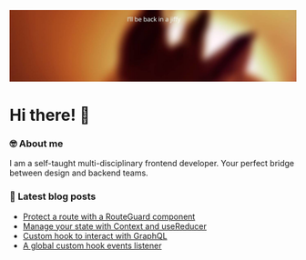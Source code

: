 ![Banner](https://github.com/tonycaputome/tonycaputome/blob/main/cover.jpg)

# Hi there! 👋 

<!-- <p>
<h3 align="left">Connect with me:</h3>
<p align="left">
<a href="https://twitter.com/tonycaputome" target="blank"><img align="center" src="https://cdn.jsdelivr.net/npm/simple-icons@3.0.1/icons/twitter.svg" alt="tonycaputome" height="30" width="40" /></a>
</p> -->

### 🤓 About me

I am a self-taught multi-disciplinary frontend developer. Your perfect bridge between design and backend teams.

### 📕 Latest blog posts

<!-- BLOG-POST-LIST:START -->
- [Protect a route with a RouteGuard component](https://tonycaputo.me/article/create-a-routeguard-component-with-hooks)
- [Manage your state with Context and useReducer](https://tonycaputo.me/article/manage-your-state-with-context-and-usereducer)
- [Custom hook to interact with GraphQL](https://tonycaputo.me/article/create-a-custom-hook-to-interact-with-graphql)
- [A global custom hook events listener](https://tonycaputo.me/article/a-global-custom-hook-for-events-listener)
<!-- BLOG-POST-LIST:END -->
